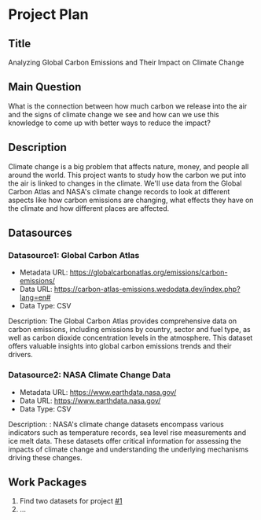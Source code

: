 # Project Plan

## Title
Analyzing Global Carbon Emissions and Their Impact on Climate Change

## Main Question

What is the connection between how much carbon we release into the air and the signs of climate change we see and how can we use this knowledge to come up with better ways to reduce the impact?

## Description

Climate change is a big problem that affects nature, money, and people all around the world. This project wants to study how the carbon we put into the air is linked to changes in the climate. We'll use data from the Global Carbon Atlas and NASA's climate change records to look at different aspects like how carbon emissions are changing, what effects they have on the climate and how different places are affected.

## Datasources

### Datasource1: Global Carbon Atlas
* Metadata URL: https://globalcarbonatlas.org/emissions/carbon-emissions/
* Data URL: https://carbon-atlas-emissions.wedodata.dev/index.php?lang=en#
* Data Type: CSV

Description: The Global Carbon Atlas provides comprehensive data on carbon emissions, including emissions by country, sector and fuel type, as well as carbon dioxide concentration levels in the atmosphere. This dataset offers valuable insights into global carbon emissions trends and their drivers.

### Datasource2: NASA Climate Change Data
* Metadata URL: https://www.earthdata.nasa.gov/
* Data URL: https://www.earthdata.nasa.gov/
* Data Type: CSV

Description: : NASA's climate change datasets encompass various indicators such as temperature records, sea level rise measurements and ice melt data. These datasets offer critical information for assessing the impacts of climate change and understanding the underlying mechanisms driving these changes.
## Work Packages

<!-- List of work packages ordered sequentially, each pointing to an issue with more details. -->

1. Find two datasets for project [#1][i1]
2. ...

[i1]: https://github.com/ihkuzu/MADE-Project/issues/1

